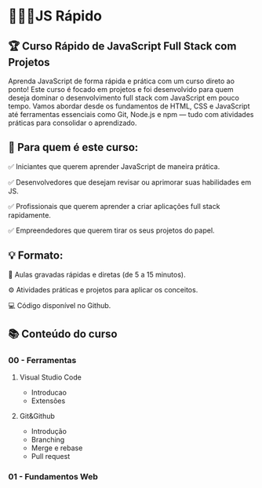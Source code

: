 # 👨🏻‍💻JS Rápido

## 🏆 Curso Rápido de JavaScript Full Stack com Projetos

Aprenda JavaScript de forma rápida e prática com um curso direto ao ponto! Este curso é focado em projetos e foi desenvolvido para quem deseja dominar o desenvolvimento full stack com JavaScript em pouco tempo. Vamos abordar desde os fundamentos de HTML, CSS e JavaScript até ferramentas essenciais como Git, Node.js e npm — tudo com atividades práticas para consolidar o aprendizado.

## 🎯 Para quem é este curso:

✅ Iniciantes que querem aprender JavaScript de maneira prática.

✅ Desenvolvedores que desejam revisar ou aprimorar suas habilidades em JS.

✅ Profissionais que querem aprender a criar aplicações full stack rapidamente.

✅ Empreendedores que querem tirar os seus projetos do papel.

## 💡 Formato:

🎯 Aulas gravadas rápidas e diretas (de 5 a 15 minutos).

⚙️ Atividades práticas e projetos para aplicar os conceitos.

💻 Código disponível no Github.

## 📚 Conteúdo do curso

### 00 - Ferramentas

1. Visual Studio Code

   - Introducao
   - Extensões

2. Git&Github
   - Introdução
   - Branching
   - Merge e rebase
   - Pull request

### 01 - Fundamentos Web
